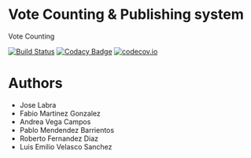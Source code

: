 # Vote Counting & Publishing system

Vote Counting

[![Build Status](https://travis-ci.org/Arquisoft/VoteCounting_i2.svg?branch=master)](https://travis-ci.org/Arquisoft/VoteCounting_i2)
[![Codacy Badge](https://api.codacy.com/project/badge/grade/c442c416527d4d14aaf004b134785577)](https://www.codacy.com/app/jelabra/VoteCounting_i2)
[![codecov.io](https://codecov.io/github/Arquisoft/VoteCounting_i2/coverage.svg?branch=master)](https://codecov.io/github/Arquisoft/VoteCounting_i2?branch=master)


# Authors

* Jose Labra
* Fabio Martinez Gonzalez
* Andrea Vega Campos
* Pablo Mendendez Barrientos
* Roberto Fernandez Diaz
* Luis Emilio Velasco Sanchez




